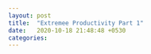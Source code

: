 ```yaml
---
layout: post
title:  "Extremee Productivity Part 1"
date:   2020-10-18 21:48:48 +0530
categories: 
---
```


